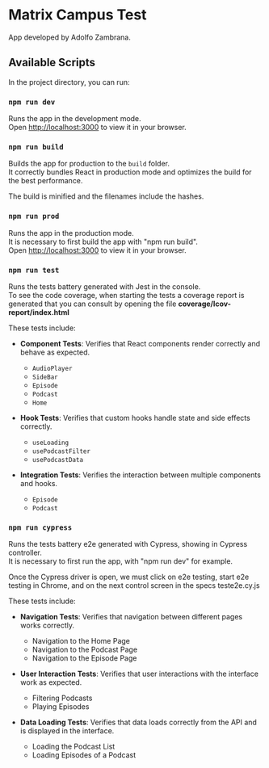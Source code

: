 # Matrix Campus Test

App developed by Adolfo Zambrana.

## Available Scripts

In the project directory, you can run:

### `npm run dev`

Runs the app in the development mode.\
Open [http://localhost:3000](http://localhost:3000) to view it in your browser.

### `npm run build`

Builds the app for production to the `build` folder.\
It correctly bundles React in production mode and optimizes the build for the best performance.

The build is minified and the filenames include the hashes.

### `npm run prod`

Runs the app in the production mode.\
It is necessary to first build the app with "npm run build".\
Open [http://localhost:3000](http://localhost:3000) to view it in your browser.

### `npm run test`

Runs the tests battery generated with Jest in the console.\
To see the code coverage, when starting the tests a coverage report is generated that you can consult by opening the file **coverage/Icov-report/index.html**

These tests include:

- **Component Tests**: Verifies that React components render correctly and behave as expected.

  - `AudioPlayer`
  - `SideBar`
  - `Episode`
  - `Podcast`
  - `Home`

- **Hook Tests**: Verifies that custom hooks handle state and side effects correctly.

  - `useLoading`
  - `usePodcastFilter`
  - `usePodcastData`

- **Integration Tests**: Verifies the interaction between multiple components and hooks.
  - `Episode`
  - `Podcast`

### `npm run cypress`

Runs the tests battery e2e generated with Cypress, showing in Cypress controller.\
It is necessary to first run the app, with "npm run dev" for example.

Once the Cypress driver is open, we must click on e2e testing, start e2e testing in Chrome, and on the next control screen in the specs teste2e.cy.js

These tests include:

- **Navigation Tests**: Verifies that navigation between different pages works correctly.

  - Navigation to the Home Page
  - Navigation to the Podcast Page
  - Navigation to the Episode Page

- **User Interaction Tests**: Verifies that user interactions with the interface work as expected.

  - Filtering Podcasts
  - Playing Episodes

- **Data Loading Tests**: Verifies that data loads correctly from the API and is displayed in the interface.
  - Loading the Podcast List
  - Loading Episodes of a Podcast

